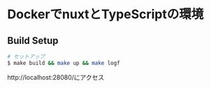 # DockerでnuxtとTypeScriptの環境

## Build Setup

```bash
# セットアップ
$ make build && make up && make logf 
```

http://localhost:28080/にアクセス
